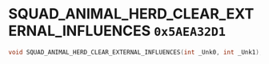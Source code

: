 # SQUAD_ANIMAL_HERD_CLEAR_EXTERNAL_INFLUENCES `0x5AEA32D1`

```cpp
void SQUAD_ANIMAL_HERD_CLEAR_EXTERNAL_INFLUENCES(int _Unk0, int _Unk1);
```